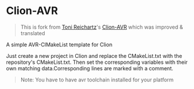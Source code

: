 # Clion-AVR

>This is fork from [Toni Reichartz](https://github.com/toni55)'s [Clion-AVR](https://github.com/toni55/Clion-AVR) which was improved & translated

A simple AVR-ClMakeList template for Clion

Just create a new project in Clion and replace the CMakeList.txt with the repository's CMakeList.txt. Then set the corresponding variables with their own matching data.Corresponding lines are marked with a comment.

> Note: You have to have avr toolchain installed for your platform
